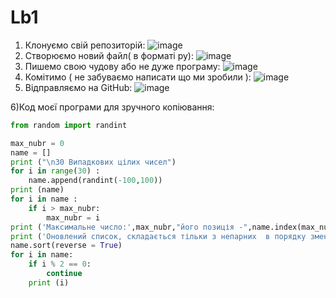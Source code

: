 # Lb1
1) Клонуємо свій репозиторій:
![image](https://user-images.githubusercontent.com/85665335/122061328-10f46380-cdf7-11eb-97ba-d8ed8489f0d4.png)
2) Створюємо новий файл( в форматі py):
![image](https://user-images.githubusercontent.com/85665335/122062137-cd4e2980-cdf7-11eb-857d-dd39988c1fb9.png)
3) Пишемо свою чудову або не дуже програму:
![image](https://user-images.githubusercontent.com/85665335/122062428-12725b80-cdf8-11eb-9db3-1385247684f3.png)
4) Комітимо ( не забуваємо написати що ми зробили ):
![image](https://user-images.githubusercontent.com/85665335/122063444-f0c5a400-cdf8-11eb-87bd-01591062b64b.png)
5) Відправляємо на GitHub:
![image](https://user-images.githubusercontent.com/85665335/122063734-33877c00-cdf9-11eb-8776-4cb61ddb8d99.png)

6)Код моєї програми для зручного копіювання:
```python
from random import randint 

max_nubr = 0
name = []
print ("\n30 Випадкових цілих чисел")
for i in range(30) :
    name.append(randint(-100,100))
print (name)
for i in name :
    if i > max_nubr:
        max_nubr = i
print ('Максимальне число:',max_nubr,"його позиція -",name.index(max_nubr)+1)
print ('Оновлений список, складається тільки з непарних  в порядку зменшення:')
name.sort(reverse = True)
for i in name:
    if i % 2 == 0:
        continue
    print (i)
```





